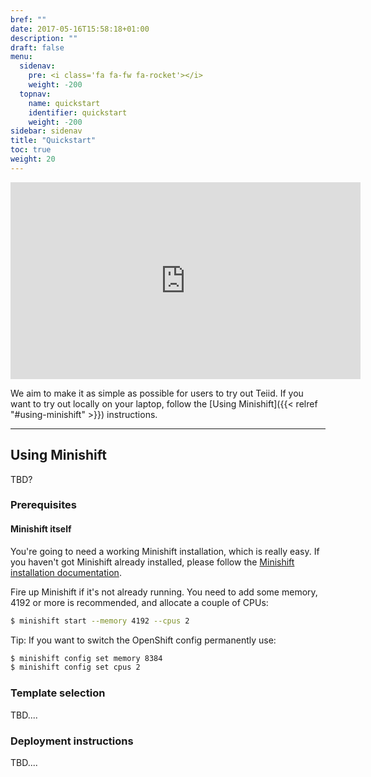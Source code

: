 ```yaml
---
bref: ""
date: 2017-05-16T15:58:18+01:00
description: ""
draft: false
menu:
  sidenav:
    pre: <i class='fa fa-fw fa-rocket'></i>
    weight: -200
  topnav:
    name: quickstart
    identifier: quickstart
    weight: -200
sidebar: sidenav
title: "Quickstart"
toc: true
weight: 20
---
```


<center>
<iframe width="560" height="315" src="https://www.youtube.com/embed/9vaVMbsHJqk?rel=0" frameborder="0" allowfullscreen></iframe>
</center>

We aim to make it as simple as possible for users to try out Teiid. If you want to try out locally on your laptop, follow the [Using Minishift]({{< relref "#using-minishift" >}}) instructions.

- - -

## Using Minishift

TBD?

### Prerequisites

#### Minishift itself

You're going to need a working Minishift installation, which is really easy. If you haven't got Minishift already installed, please follow the [Minishift installation documentation](https://docs.openshift.org/latest/minishift/getting-started/installing.html).

Fire up Minishift if it's not already running. You need to add some memory, 4192 or more is recommended, and allocate a couple of CPUs:

```bash
$ minishift start --memory 4192 --cpus 2
```

Tip: If you want to switch the OpenShift config permanently use:

```bash
$ minishift config set memory 8384
$ minishift config set cpus 2
```

### Template selection

TBD....

### Deployment instructions

TBD....
